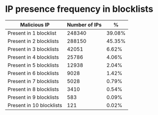 # IP presence frequency in blocklists
| Malicious IP | Number of IPs | % |
|----|----|----|
| Present in 1 blocklist | 248340 | 39.08% |
| Present in 2 blocklists | 288150 | 45.35% |
| Present in 3 blocklists | 42051 | 6.62% |
| Present in 4 blocklists | 25786 | 4.06% |
| Present in 5 blocklists | 12938 | 2.04% |
| Present in 6 blocklists | 9028 | 1.42% |
| Present in 7 blocklists | 5028 | 0.79% |
| Present in 8 blocklists | 3410 | 0.54% |
| Present in 9 blocklists | 583 | 0.09% |
| Present in 10 blocklists | 121 | 0.02% |
